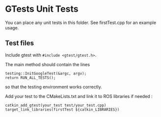 # GTests Unit Tests

You can place any unit tests in this folder. See firstTest.cpp for an example usage.

## Test files

Include gtest with `#include <gtest/gtest.h>`.

The main method should contain the lines
```
testing::InitGoogleTest(&argc, argv);
return RUN_ALL_TESTS();
```
so that the testing environment works correctly.

Add your test to the CMakeLists.txt and link it to ROS libraries if needed :
```
catkin_add_gtest(your_test test/your_test.cpp)
target_link_libraries(firstTest ${catkin_LIBRARIES})
```
